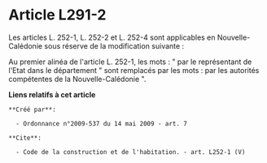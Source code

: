 # Article L291-2

Les articles L. 252-1, L. 252-2 et L. 252-4 sont applicables en Nouvelle-Calédonie sous réserve de la modification
suivante : 

Au premier alinéa de l'article L. 252-1, les mots : " par le représentant de l'Etat dans le département " sont remplacés par
les mots : par les autorités compétentes de la Nouvelle-Calédonie ".

**Liens relatifs à cet article**

	**Créé par**:

	  - Ordonnance n°2009-537 du 14 mai 2009 - art. 7

	**Cite**:

	  - Code de la construction et de l'habitation. - art. L252-1 (V)
